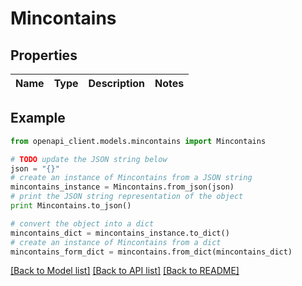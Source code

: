 # Mincontains


## Properties
Name | Type | Description | Notes
------------ | ------------- | ------------- | -------------

## Example

```python
from openapi_client.models.mincontains import Mincontains

# TODO update the JSON string below
json = "{}"
# create an instance of Mincontains from a JSON string
mincontains_instance = Mincontains.from_json(json)
# print the JSON string representation of the object
print Mincontains.to_json()

# convert the object into a dict
mincontains_dict = mincontains_instance.to_dict()
# create an instance of Mincontains from a dict
mincontains_form_dict = mincontains.from_dict(mincontains_dict)
```
[[Back to Model list]](../README.md#documentation-for-models) [[Back to API list]](../README.md#documentation-for-api-endpoints) [[Back to README]](../README.md)


